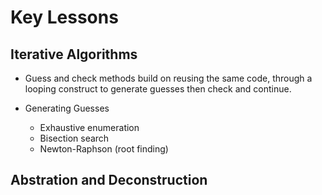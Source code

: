 # Key Lessons

## Iterative Algorithms
- Guess and check methods build on reusing the same code, through a looping construct to generate guesses then check and continue.

- Generating Guesses
    - Exhaustive enumeration
    - Bisection search
    - Newton-Raphson (root finding)

## Abstration and Deconstruction
